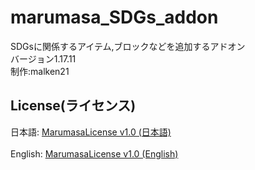 # marumasa_SDGs_addon
SDGsに関係するアイテム,ブロックなどを追加するアドオン
<br>
バージョン1.17.11
<br>
制作:malken21
## License(ライセンス)
日本語: [MarumasaLicense v1.0 (日本語)](https://github.com/malken21/MarumasaLicenses/blob/main/MarumasaLicense_v1.0/LICENSE-ja.md)
<br>
<br>
English: [MarumasaLicense v1.0 (English)](https://github.com/malken21/MarumasaLicenses/blob/main/MarumasaLicense_v1.0/LICENSE-en.md)
